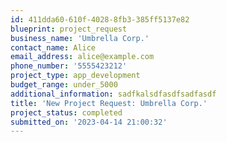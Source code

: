 ```yaml
---
id: 411dda60-610f-4028-8fb3-385ff5137e82
blueprint: project_request
business_name: 'Umbrella Corp.'
contact_name: Alice
email_address: alice@example.com
phone_number: '5555423212'
project_type: app_development
budget_range: under_5000
additional_information: sadfkalsdfasdfsadfasdf
title: 'New Project Request: Umbrella Corp.'
project_status: completed
submitted_on: '2023-04-14 21:00:32'
---
```

